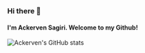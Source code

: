 ### Hi there 👋

#### I'm Ackerven Sagiri. Welcome to my Github!

<!--
**Ackerven/Ackerven** is a ✨ _special_ ✨ repository because its `README.md` (this file) appears on your GitHub profile.

Here are some ideas to get you started:

- 🔭 I’m currently working on ...
- 🌱 I’m currently learning ...
- 👯 I’m looking to collaborate on ...
- 🤔 I’m looking for help with ...
- 💬 Ask me about ...
- 📫 How to reach me: ...
- 😄 Pronouns: ...
- ⚡ Fun fact: ...
-->

![Ackerven's GitHub stats](https://github-readme-stats.vercel.app/api?username=ackerven&count_private=true)
